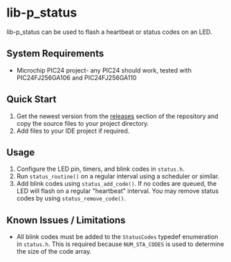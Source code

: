 # lib-p_status

lib-p_status can be used to flash a heartbeat or status codes on an LED.

## System Requirements
* Microchip PIC24 project- any PIC24 should work, tested with PIC24FJ256GA106 and PIC24FJ256GA110

## Quick Start
1. Get the newest version from the [releases](https://github.com/PriceElectronics/lib-p_status/releases) section of the repository and copy the source files to your project directory.
2. Add files to your IDE project if required.

## Usage
1. Configure the LED pin, timers, and blink codes in ```status.h```.
2. Run  ```status_routine()``` on a regular interval using a scheduler or similar.
3. Add blink codes using ```status_add_code()```. If no codes are queued, the LED will flash on a regular "heartbeat" interval. You may remove status codes by using ```status_remove_code()```.

## Known Issues / Limitations
* All blink codes must be added to the ```StatusCodes``` typedef enumeration in ```status.h```. This is required because ```NUM_STA_CODES``` is used to determine the size of the code array.
